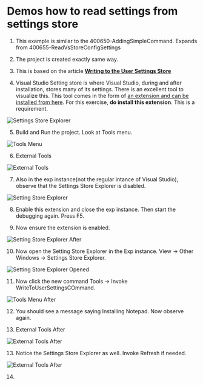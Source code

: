 
# Demos how to read settings from settings store 

1. This example is similar to the 400650-AddingSimpleCommand. Expands from 400655-ReadVsStoreConfigSettings

2. The project is created exactly same way.

3. This is based on the article [**Writing to the User Settings Store**](https://learn.microsoft.com/en-us/visualstudio/extensibility/writing-to-the-user-settings-store)

4. Visual Studio Setting store is where Visual Studio, during and after installation, stores many of its settings. There is an excellent tool to visualize this. This tool comes in the form of [an extension and can be installed from here](https://marketplace.visualstudio.com/items?itemName=PaulHarrington.SettingsStoreExplorerPreview). For this exercise, **do install this extension**. This is a requirement.

![Settings Store Explorer](./images/50SettingsStoreExplorer50.jpg)

5. Build and Run the project. Look at Tools menu.

![Tools Menu](./images/51ToolsMenu50.jpg)

6. External Tools

![External Tools](./images/52ExternalTools50.jpg)

7. Also in the exp instance(not the regular intance of Visual Studio), observe that the Settings Store Explorer is disabled.

![Setting Store Explorer](./images/52SettingStoreExplorerDisabled51.jpg)

8. Enable this extension and close the exp instance. Then start the debugging again. Press F5.

9. Now ensure the extension is enabled.

![Setting Store Explorer After](./images/52SettingStoreExplorerDisabled52After.jpg)

10. Now open the Setting Store Explorer in the Exp instance. View -> Other Windows -> Settings Store Explorer.

![Setting Store Explorer Opened](./images/52SettingStoreExplorer53.jpg)

11.  Now click the new command Tools -> Invoke WriteToUserSettingsCOmmand.  

![Tools Menu After](./images/53ToolsMenuAfter50.jpg)

12. You should see a message saying Installing Notepad. Now observe again.

12. External Tools After

![External Tools After](./images/54ExternalToolsAfter50.jpg)

13. Notice the Settings Store Explorer as well. Invoke Refresh if needed.

![External Tools After](./images/52SettingStoreExplorer53AfterRefresh.jpg)

14. 